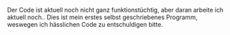 Der Code ist aktuell noch nicht ganz funktionstüchtig, aber daran arbeite ich aktuell noch..
Dies ist mein erstes selbst geschriebenes Programm, weswegen ich hässlichen Code zu entschuldigen bitte.
